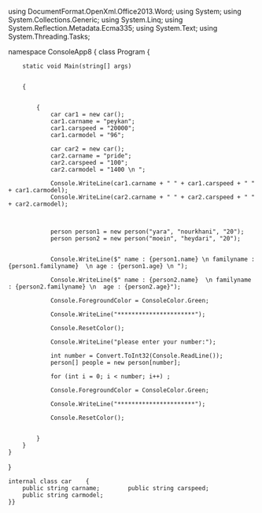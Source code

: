 using DocumentFormat.OpenXml.Office2013.Word;
using System;
using System.Collections.Generic;
using System.Linq;
using System.Reflection.Metadata.Ecma335;
using System.Text;
using System.Threading.Tasks;

namespace ConsoleApp8
{
    class Program
    {


        static void Main(string[] args)


        {


            {
                car car1 = new car();
                car1.carname = "peykan";
                car1.carspeed = "20000";
                car1.carmodel = "96";

                car car2 = new car();
                car2.carname = "pride";
                car2.carspeed = "100";
                car2.carmodel = "1400 \n ";

                Console.WriteLine(car1.carname + " " + car1.carspeed + " " + car1.carmodel);
                Console.WriteLine(car2.carname + " " + car2.carspeed + " " + car2.carmodel);



                person person1 = new person("yara", "nourkhani", "20");
                person person2 = new person("moein", "heydari", "20");


                Console.WriteLine($" name : {person1.name} \n familyname : {person1.familyname}  \n age : {person1.age} \n ");

                Console.WriteLine($" name : {person2.name}  \n familyname : {person2.familyname} \n  age : {person2.age}");

                Console.ForegroundColor = ConsoleColor.Green;

                Console.WriteLine("**********************");

                Console.ResetColor();

                Console.WriteLine("please enter your number:");

                int number = Convert.ToInt32(Console.ReadLine());
                person[] people = new person[number];

                for (int i = 0; i < number; i++) ;

                Console.ForegroundColor = ConsoleColor.Green;

                Console.WriteLine("**********************");

                Console.ResetColor();

             
            }
        }
    }
}

    internal class car    {
        public string carname;        public string carspeed;
        public string carmodel;
    }}
